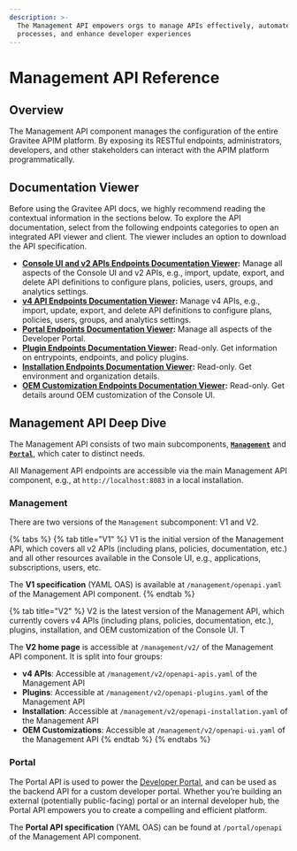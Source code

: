 ```yaml
---
description: >-
  The Management API empowers orgs to manage APIs effectively, automate
  processes, and enhance developer experiences
---
```


# Management API Reference

## Overview

The Management API component manages the configuration of the entire Gravitee APIM platform. By exposing its RESTful endpoints, administrators, developers, and other stakeholders can interact with the APIM platform programmatically.

## Documentation Viewer

Before using the Gravitee API docs, we highly recommend reading the contextual information in the sections below. To explore the API documentation, select from the following endpoints categories to open an integrated API viewer and client. The viewer includes an option to download the API specification.

* [**Console UI and v2 APIs Endpoints Documentation Viewer**](https://gravitee-io-labs.github.io/mapi-v1-docs/#tag/api-alerts)**:** Manage all aspects of the Console UI and v2 APIs, e.g., import, update, export, and delete API definitions to configure plans, policies, users, groups, and analytics settings.
* [**v4 API Endpoints Documentation Viewer**](https://gravitee-io-labs.github.io/mapi-v2-docs-openapi-apis/)**:** Manage v4 APIs, e.g., import, update, export, and delete API definitions to configure plans, policies, users, groups, and analytics settings.
* [**Portal Endpoints Documentation Viewer**](https://gravitee-io-labs.github.io/mapi-v2-docs-openapi-portal/)**:** Manage all aspects of the Developer Portal.
* [**Plugin Endpoints Documentation Viewer**](https://gravitee-io-labs.github.io/mapi-v2-docs-openapi-plugins/)**:** Read-only. Get information on entrypoints, endpoints, and policy plugins.
* [**Installation Endpoints Documentation Viewer**](https://gravitee-io-labs.github.io/mapi-v2-docs-openapi-installation/)**:** Read-only. Get environment and organization details.
* [**OEM Customization Endpoints Documentation Viewer**](https://gravitee-io-labs.github.io/mapi-v2-docs-openapi-ui/)**:** Read-only. Get details around OEM customization of the Console UI.

## Management API Deep Dive

The Management API consists of two main subcomponents, [**`Management`**](management-api-reference.md#management) and [**`Portal`**](management-api-reference.md#portal), which cater to distinct needs.&#x20;

All Management API endpoints are accessible via the main Management API component, e.g., at `http://localhost:8083` in a local installation.

### Management

There are two versions of the `Management` subcomponent: V1 and V2.

{% tabs %}
{% tab title="V1" %}
V1 is the initial version of the Management API, which covers all v2 APIs (including plans, policies, documentation, etc.) and all other resources available in the Console UI, e.g., applications, subscriptions, users, etc.&#x20;

The **V1 specification** (YAML OAS) is available at `/management/openapi.yaml` of the Management API component.
{% endtab %}

{% tab title="V2" %}
V2 is the latest version of the Management API, which currently covers v4 APIs (including plans, policies, documentation, etc.), plugins, installation, and OEM customization of the Console UI. T

The **V2 home page** is accessible at `/management/v2/` of the Management API component. It is split into four groups:

* **v4 APIs**: Accessible at `/management/v2/openapi-apis.yaml` of the Management API
* **Plugins**: Accessible at `/management/v2/openapi-plugins.yaml` of the Management API
* **Installation**: Accessible at `/management/v2/openapi-installation.yaml` of the Management API
* **OEM Customizations**: Accessible at `/management/v2/openapi-ui.yaml` of the Management API
{% endtab %}
{% endtabs %}

### Portal

The Portal API is used to power the [Developer Portal](../guides/developer-portal/), and can be used as the backend API for a custom developer portal. Whether you’re building an external (potentially public-facing) portal or an internal developer hub, the Portal API empowers you to create a compelling and efficient platform.

The **Portal API specification** (YAML OAS) can be found at `/portal/openapi` of the Management API component.
